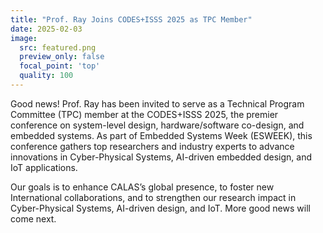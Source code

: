 ```yaml
---
title: "Prof. Ray Joins CODES+ISSS 2025 as TPC Member"
date: 2025-02-03
image:
  src: featured.png
  preview_only: false
  focal_point: 'top'
  quality: 100
---
```


<!--more-->

Good news! Prof. Ray has been invited to serve as a Technical Program Committee (TPC) member at the CODES+ISSS 2025, the premier conference on system-level design, hardware/software co-design, and embedded systems. As part of Embedded Systems Week (ESWEEK), this conference gathers top researchers and industry experts to advance innovations in Cyber-Physical Systems, AI-driven embedded design, and IoT applications.

Our goals is to enhance CALAS’s global presence, to foster new International collaborations, and to strengthen our research impact in Cyber-Physical Systems, AI-driven design, and IoT. More good news will come next.